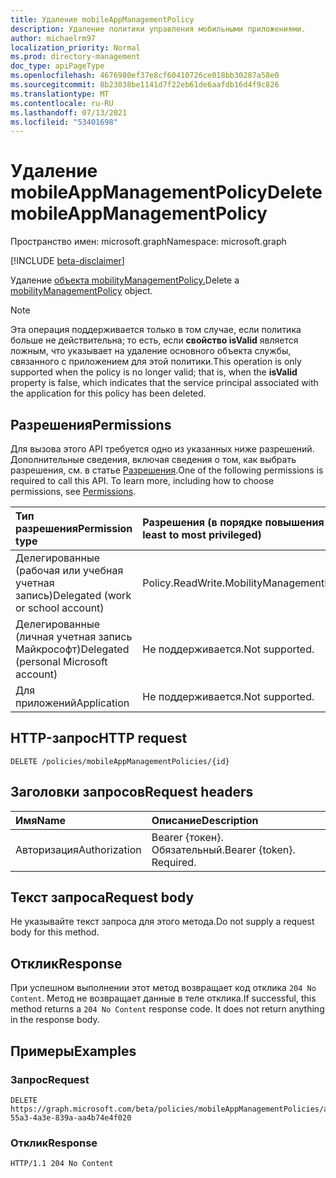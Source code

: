 ```yaml
---
title: Удаление mobileAppManagementPolicy
description: Удаление политики управления мобильными приложениями.
author: michaelrm97
localization_priority: Normal
ms.prod: directory-management
doc_type: apiPageType
ms.openlocfilehash: 4676980ef37e8cf60410726ce018bb30287a58e0
ms.sourcegitcommit: 8b23038be1141d7f22eb61de6aafdb16d4f9c826
ms.translationtype: MT
ms.contentlocale: ru-RU
ms.lasthandoff: 07/13/2021
ms.locfileid: "53401698"
---
```

# <a name="delete-mobileappmanagementpolicy"></a><span data-ttu-id="68e94-103">Удаление mobileAppManagementPolicy</span><span class="sxs-lookup"><span data-stu-id="68e94-103">Delete mobileAppManagementPolicy</span></span>

<span data-ttu-id="68e94-104">Пространство имен: microsoft.graph</span><span class="sxs-lookup"><span data-stu-id="68e94-104">Namespace: microsoft.graph</span></span>

[!INCLUDE [beta-disclaimer](../../includes/beta-disclaimer.md)]

<span data-ttu-id="68e94-105">Удаление [объекта mobilityManagementPolicy.](../resources/mobilitymanagementpolicy.md)</span><span class="sxs-lookup"><span data-stu-id="68e94-105">Delete a [mobilityManagementPolicy](../resources/mobilitymanagementpolicy.md) object.</span></span>

> [!NOTE]
> <span data-ttu-id="68e94-106">Эта операция поддерживается только в том случае, если политика больше не действительна; то есть, если **свойство isValid** является ложным, что указывает на удаление основного объекта службы, связанного с приложением для этой политики.</span><span class="sxs-lookup"><span data-stu-id="68e94-106">This operation is only supported when the policy is no longer valid; that is, when the **isValid** property is false, which indicates that the service principal associated with the application for this policy has been deleted.</span></span>

## <a name="permissions"></a><span data-ttu-id="68e94-107">Разрешения</span><span class="sxs-lookup"><span data-stu-id="68e94-107">Permissions</span></span>

<span data-ttu-id="68e94-p101">Для вызова этого API требуется одно из указанных ниже разрешений. Дополнительные сведения, включая сведения о том, как выбрать разрешения, см. в статье [Разрешения](/graph/permissions-reference).</span><span class="sxs-lookup"><span data-stu-id="68e94-p101">One of the following permissions is required to call this API. To learn more, including how to choose permissions, see [Permissions](/graph/permissions-reference).</span></span>

|<span data-ttu-id="68e94-110">Тип разрешения</span><span class="sxs-lookup"><span data-stu-id="68e94-110">Permission type</span></span>|<span data-ttu-id="68e94-111">Разрешения (в порядке повышения привилегий)</span><span class="sxs-lookup"><span data-stu-id="68e94-111">Permissions (from least to most privileged)</span></span>|
|:---|:---|
|<span data-ttu-id="68e94-112">Делегированные (рабочая или учебная учетная запись)</span><span class="sxs-lookup"><span data-stu-id="68e94-112">Delegated (work or school account)</span></span>|<span data-ttu-id="68e94-113">Policy.ReadWrite.MobilityManagement</span><span class="sxs-lookup"><span data-stu-id="68e94-113">Policy.ReadWrite.MobilityManagement</span></span>|
|<span data-ttu-id="68e94-114">Делегированные (личная учетная запись Майкрософт)</span><span class="sxs-lookup"><span data-stu-id="68e94-114">Delegated (personal Microsoft account)</span></span> | <span data-ttu-id="68e94-115">Не поддерживается.</span><span class="sxs-lookup"><span data-stu-id="68e94-115">Not supported.</span></span>|
|<span data-ttu-id="68e94-116">Для приложений</span><span class="sxs-lookup"><span data-stu-id="68e94-116">Application</span></span> | <span data-ttu-id="68e94-117">Не поддерживается.</span><span class="sxs-lookup"><span data-stu-id="68e94-117">Not supported.</span></span>|

## <a name="http-request"></a><span data-ttu-id="68e94-118">HTTP-запрос</span><span class="sxs-lookup"><span data-stu-id="68e94-118">HTTP request</span></span>

<!-- {
  "blockType": "ignored"
}
-->

``` http
DELETE /policies/mobileAppManagementPolicies/{id}
```

## <a name="request-headers"></a><span data-ttu-id="68e94-119">Заголовки запросов</span><span class="sxs-lookup"><span data-stu-id="68e94-119">Request headers</span></span>

|<span data-ttu-id="68e94-120">Имя</span><span class="sxs-lookup"><span data-stu-id="68e94-120">Name</span></span>|<span data-ttu-id="68e94-121">Описание</span><span class="sxs-lookup"><span data-stu-id="68e94-121">Description</span></span>|
|:---|:---|
|<span data-ttu-id="68e94-122">Авторизация</span><span class="sxs-lookup"><span data-stu-id="68e94-122">Authorization</span></span>|<span data-ttu-id="68e94-p102">Bearer {токен}. Обязательный.</span><span class="sxs-lookup"><span data-stu-id="68e94-p102">Bearer {token}. Required.</span></span>|

## <a name="request-body"></a><span data-ttu-id="68e94-125">Текст запроса</span><span class="sxs-lookup"><span data-stu-id="68e94-125">Request body</span></span>

<span data-ttu-id="68e94-126">Не указывайте текст запроса для этого метода.</span><span class="sxs-lookup"><span data-stu-id="68e94-126">Do not supply a request body for this method.</span></span>

## <a name="response"></a><span data-ttu-id="68e94-127">Отклик</span><span class="sxs-lookup"><span data-stu-id="68e94-127">Response</span></span>

<span data-ttu-id="68e94-p103">При успешном выполнении этот метод возвращает код отклика `204 No Content`. Метод не возвращает данные в теле отклика.</span><span class="sxs-lookup"><span data-stu-id="68e94-p103">If successful, this method returns a `204 No Content` response code. It does not return anything in the response body.</span></span>

## <a name="examples"></a><span data-ttu-id="68e94-130">Примеры</span><span class="sxs-lookup"><span data-stu-id="68e94-130">Examples</span></span>

### <a name="request"></a><span data-ttu-id="68e94-131">Запрос</span><span class="sxs-lookup"><span data-stu-id="68e94-131">Request</span></span>

<!-- {
  "blockType": "request",
  "name": "delete_mobilitymanagementpolicy"
}
-->

``` http
DELETE https://graph.microsoft.com/beta/policies/mobileAppManagementPolicies/ab90bacf-55a3-4a3e-839a-aa4b74e4f020
```

### <a name="response"></a><span data-ttu-id="68e94-132">Отклик</span><span class="sxs-lookup"><span data-stu-id="68e94-132">Response</span></span>

<!-- {
  "blockType": "response",
  "truncated": true
}
-->

``` http
HTTP/1.1 204 No Content
```
